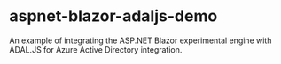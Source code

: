 # aspnet-blazor-adaljs-demo
An example of integrating the ASP.NET Blazor experimental engine with ADAL.JS for Azure Active Directory integration.
